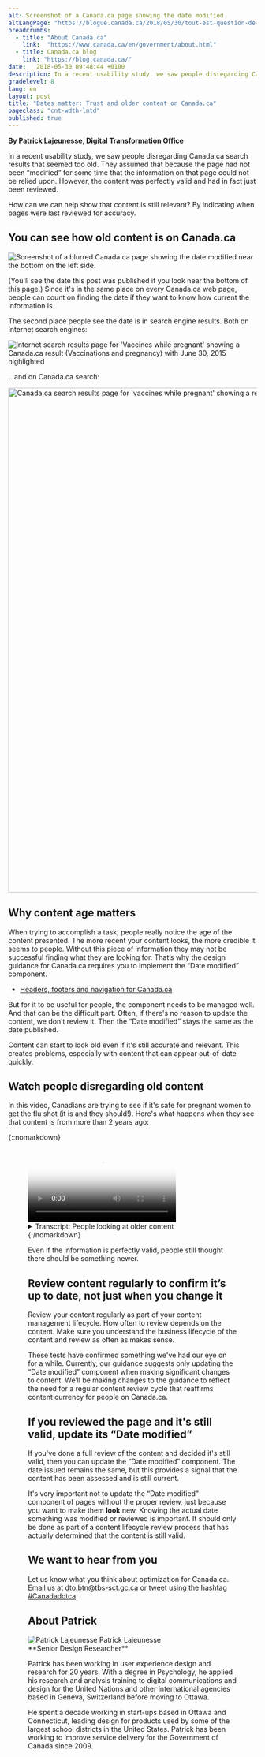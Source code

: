 ```yaml
---
alt: Screenshot of a Canada.ca page showing the date modified
altLangPage: "https://blogue.canada.ca/2018/05/30/tout-est-question-de-dates.html"
breadcrumbs:
  - title: "About Canada.ca"
    link:  "https://www.canada.ca/en/government/about.html"
  - title: Canada.ca blog
    link: "https://blog.canada.ca/"
date:   2018-05-30 09:48:44 +0100
description: In a recent usability study, we saw people disregarding Canada.ca search results that seemed too old. Find out how you can validate your content and show that it's still current.
gradelevel: 8
lang: en
layout: post
title: "Dates matter: Trust and older content on Canada.ca"
pageclass: "cnt-wdth-lmtd"
published: true
---
```

**By Patrick Lajeunesse, Digital Transformation Office**

In a recent usability study, we saw people disregarding Canada.ca search results that seemed too old. They assumed that because the page had not been “modified” for some time that the information on that page could not be relied upon. However, the content was perfectly valid and had in fact just been reviewed.

How can we can help show that content is still relevant? By indicating when pages were last reviewed for accuracy.

## You can see how old content is on Canada.ca ##

<img class="img-responsive border" src="{{ site.baseurl }}/{{ page.lang }}/images/dates-matter/pagewithdate-small-en.jpg" alt="Screenshot of a blurred Canada.ca page showing the date modified near the bottom on the left side." />

(You'll see the date this post was published if you look near the bottom of this page.)
Since it's in the same place on every Canada.ca web page, people can count on finding the date if they want to know how current the information is.

The second place people see the date is in search engine results. Both on Internet search engines:

<img class="img-responsive border" src="{{ site.baseurl }}/{{ page.lang }}/images/dates-matter/blog-date-internet-serp-en.png" alt="Internet search results page for 'Vaccines while pregnant' showing a Canada.ca result (Vaccinations and pregnancy) with June 30, 2015 highlighted">

...and on Canada.ca search:

<img class="img-responsive border" src="{{ site.baseurl }}/{{ page.lang }}/images/dates-matter/blog-date-canadadotca-serp.png" width="1024" alt="Canada.ca search results page for 'vaccines while pregnant' showing a result (Vaccinations and pregnancy) with June 20, 2015 highlighted">

## Why content age matters ##

When trying to accomplish a task, people really notice the age of the content presented. The more recent your content looks, the more credible it seems to people. Without this piece of information they may not be successful finding what they are looking for.
That’s why the design guidance for Canada.ca requires you to implement the “Date modified” component.

<ul>
  <li><a href="https://www.canada.ca/en/treasury-board-secretariat/services/government-communications/canada-content-information-architecture-specification/headers-footers-navigation.html#toc3">Headers, footers and navigation for Canada.ca</a></li>
</ul>

But for it to be useful for people, the component needs to be managed well. And that can be the difficult part. Often, if there's no reason to update the content, we don’t review it. Then the “Date modified” stays the same as the date published.

Content can start to look old even if it's still accurate and relevant. This creates problems, especially with content that can appear out-of-date quickly.


## Watch people disregarding old content ##

In this video, Canadians are trying to see if it's safe for pregnant women to get the flu shot (it is and they should!). Here's what happens when they see that content is from more than 2 years ago:

{::nomarkdown}
<figure class="wb-mltmd wb-init video cc_on">
  <video poster="{{ site.baseurl }}/{{ page.lang }}/images/dates-matter/old-content-video-poster.jpg" title="Thinking information is out of date">
    <source type="video/mp4" src="{{ site.baseurl }}/{{ page.lang }}/images/dates-matter/trust-of-old-content-en.mp4" />
    <track src="#inline-captions" kind="captions" data-type="text/html" srclang="en" label="English" />
  </video>
  <figcaption>
  <details id="inline-captions">
    <summary>Transcript: People looking at older content</summary>
    <p class="wet-boew-vd">(Participant 1)</p>
    <p class="wet-boew-vd">(Video showing someone looking at a Canada.ca search results page. Text appears pointing to a result for "Vaccination and pregnancy", which has a date of "June 20, 2015".)</p>
    <span class="wb-tmtxt" data-begin="6.02s" data-dur="6.84s">And, so this is from 2015 so I'll just scroll down a little bit to see if maybe...</span>
    <p class="wet-boew-vd">(The picture zooms into filter controls on the side of the page. The mouse moves over "By date: Past year" and clicks the link.)</p>
    <span class="wb-tmtxt" data-begin="14.12s" data-dur="4.84s">...maybe from the past year - I'll filter my results...</span>
    <p class="wet-boew-vd">(The search results reload and the Vaccination and pregnancy page is gone.)</p>
    <span class="wb-tmtxt" data-begin="17.12s" data-dur="4.84s">...in case there's something more current.</span>
    <p class="wet-boew-vd">(Text appears saying that "The filter hid the best result".)</p>
    <p class="wet-boew-vd">(Participant 2)</p>
    <p class="wet-boew-vd">(Someone is looking at a Canada.ca search results page on a mobile phone.)</p>
    <span class="wb-tmtxt" data-begin="26.12s" data-dur="3.84s">This information goes back to 2015.</span>
    <p class="wet-boew-vd">(They tap the first result and see the Vaccination and pregnancy page. They begin scrolling down.)</p>
    <span class="wb-tmtxt" data-begin="29.00s" data-dur="4.84s">I wonder if there's anything that's newer than that.</span>
    <span class="wb-tmtxt" data-begin="32.00s" data-dur="3.84s">Although that's still pretty current...</span>
    <span class="wb-tmtxt" data-begin="36.41s" data-dur="3.84s">...I'd feel better if there was something a little newer.</span>
    <p class="wet-boew-vd">(Participant 3)</p>
    <p class="wet-boew-vd">(Another person on a different mobile phone is looking at Canada.ca search results. They scroll down and look at the first result.)</p>
    <span class="wb-tmtxt" data-begin="48.72s" data-dur="2.84s">Vaccination and pregnancy ok...</span>
    <p class="wet-boew-vd">(They seem ready to tap the link to the page, but hesitate.)</p>
    <span class="wb-tmtxt" data-begin="52.42s" data-dur="3.84s">...but that's like from 2015</span>
    <span class="wb-tmtxt" data-begin="55.12s" data-dur="3.84s">Where's the latest information from it?</span>
  </details>
</figcaption>
{:/nomarkdown}

Even if the information is perfectly valid, people still thought there should be something newer.

## Review content regularly to confirm it’s up to date, not just when you change it ##

Review your content regularly as part of your content management lifecycle. How often to review depends on the content. Make sure you understand the business lifecycle of the content and review as often as makes sense.

These tests have confirmed something we've had our eye on for a while. Currently, our guidance suggests only updating the “Date modified” component when making significant changes to content. We’ll be making changes to the guidance to reflect the need for a regular content review cycle that reaffirms content currency for people on Canada.ca.

## If you reviewed the page and it's still valid, update its “Date modified” ##

If you've done a full review of the content and decided it's still valid, then you can update the “Date modified” component. The date issued remains the same, but this provides a signal that the content has been assessed and is still current.

It's very important not to update the “Date modified” component of pages without the proper review, just because you want to make them <strong>look</strong> new. Knowing the actual date something was modified or reviewed is important. It should only be done as part of a content lifecycle review process that has actually determined that the content is still valid.

## We want to hear from you ##

Let us know what you think about optimization for Canada.ca. Email us at [dto.btn@tbs-sct.gc.ca](mailto:dto.btn@tbs-sct.gc.ca) or tweet using the hashtag <a href="https://twitter.com/search?q=%23Canadadotca">#Canadadotca</a>.

## About Patrick
<div class="col-md-3 col-xs-12">
   <div class="pull-left mrgn-bttm-md">
   <img class="img-responsive mrgn-bttm-md" src="{{ site.baseurl }}/{{ page.lang }}/images/DTO-aboutus/DTO_blog_photo_DSC_3035_277x370.jpg" alt="Patrick Lajeunesse" />
      Patrick Lajeunesse <br />
      **Senior Design Researcher**
   </div>
</div>
<div class="col-md-9 col-xs-12">
  <figcaption>
  <p>Patrick has been working in user experience design and research for 20 years. With a degree in Psychology, he applied his research and analysis training to digital communications and design for the United Nations and other international agencies based in Geneva, Switzerland before moving to Ottawa.</p><p>He spent a decade working in start-ups based in Ottawa and Connecticut, leading design for products used by some of the largest school districts in the United States. Patrick has been working to improve service delivery for the Government of Canada since 2009.</p>
  </figcaption>
</div>
